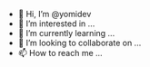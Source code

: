 - 👋 Hi, I’m @yomidev
- 👀 I’m interested in ...
- 🌱 I’m currently learning ...
- 💞️ I’m looking to collaborate on ...
- 📫 How to reach me ...

<!---
yomidev/yomidev is a ✨ special ✨ repository because its `README.md` (this file) appears on your GitHub profile.
You can click the Preview link to take a look at your changes.
--->
